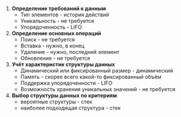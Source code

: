 1. **Определение требований к данным**
    * Тип элементов - история действий
    * Уникальность - не требуется
    * Упорядоченность - LIFO
2. **Определение основных операций**
    * Поиск - не требуется
    * Вставка - нужно, в конец
    * Удаление - нужно, последний элемент
    * Обновление - не требуется
3. **Учёт характеристик структуры данных**
    * Динамический или фиксированный размер - динамический
    * Память - скорее всего какой-то фиксированный объём
    * Поддержка упорядоченности - LIFO
    * Возможность хранения уникальных значений - не требуется
4. **Выбор структуры данных по критериям**
    * вероятные структуры - стек
    * наиболее подходящая структура - стек